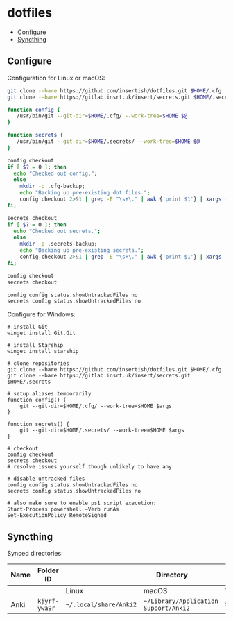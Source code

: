# dotfiles

- [Configure](#configure)
- [Syncthing](#syncthing)

## Configure

Configuration for Linux or macOS:

```bash
git clone --bare https://github.com/insertish/dotfiles.git $HOME/.cfg
git clone --bare https://gitlab.insrt.uk/insert/secrets.git $HOME/.secrets

function config {
   /usr/bin/git --git-dir=$HOME/.cfg/ --work-tree=$HOME $@
}

function secrets {
   /usr/bin/git --git-dir=$HOME/.secrets/ --work-tree=$HOME $@
}

config checkout
if [ $? = 0 ]; then
  echo "Checked out config.";
  else
    mkdir -p .cfg-backup;
    echo "Backing up pre-existing dot files.";
    config checkout 2>&1 | grep -E "\s+\." | awk {'print $1'} | xargs -I{} sh -c "mkdir -p .cfg-backup/\$(dirname {}); mv {} .cfg-backup/{}"
fi;

secrets checkout
if [ $? = 0 ]; then
  echo "Checked out secrets.";
  else
    mkdir -p .secrets-backup;
    echo "Backing up pre-existing secrets.";
    config checkout 2>&1 | grep -E "\s+\." | awk {'print $1'} | xargs -I{} sh -c "mkdir -p .secrets-backup/\$(dirname {}); mv {} .secrets-backup/{}"
fi;

config checkout
secrets checkout

config config status.showUntrackedFiles no
secrets config status.showUntrackedFiles no
```

Configure for Windows:

```pwsh
# install Git
winget install Git.Git

# install Starship
winget install starship

# clone repositories
git clone --bare https://github.com/insertish/dotfiles.git $HOME/.cfg
git clone --bare https://gitlab.insrt.uk/insert/secrets.git $HOME/.secrets

# setup aliases temporarily
function config() {
    git --git-dir=$HOME/.cfg/ --work-tree=$HOME $args
}

function secrets() {
    git --git-dir=$HOME/.secrets/ --work-tree=$HOME $args
}

# checkout
config checkout
secrets checkout
# resolve issues yourself though unlikely to have any

# disable untracked files
config config status.showUntrackedFiles no
secrets config status.showUntrackedFiles no

# also make sure to enable ps1 script execution:
Start-Process powershell –Verb runAs
Set-ExecutionPolicy RemoteSigned
```

## Syncthing

Synced directories:

<table>
  <thead>
    <tr>
      <th rowspan=2>Name</th>
      <th rowspan=2>Folder ID</th>
      <th colspan=3>Directory</th>
    </tr>
  </thead>
  <tbody>
    <tr>
      <td></td>
      <td></td>
      <td>Linux</td>
      <td>macOS</td>
      <td>Windows</td>
    </tr>
    <tr>
      <td>Anki</td>
      <td><code>kjyrf-ywa9r</code></td>
      <td><code>~/.local/share/Anki2</code></td>
      <td><code>~/Library/Application Support/Anki2</code></td>
      <td><code>%APPDATA%\Anki2</code></td>
    </tr>
</table>
